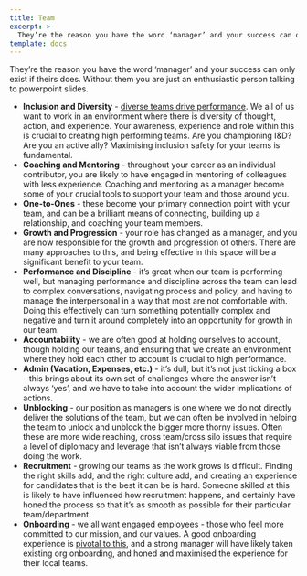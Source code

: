 ```yaml
---
title: Team
excerpt: >-
  They’re the reason you have the word ‘manager’ and your success can only exist if theirs does.  Without them you are just an enthusiastic person talking to powerpoint slides.
template: docs
---
```


They’re the reason you have the word ‘manager’ and your success can only exist if theirs does.  Without them you are just an enthusiastic person talking to powerpoint slides.

* **Inclusion and Diversity** - [diverse teams drive performance](https://www.peoplemanagement.co.uk/experts/research/diversity-drives-better-decisions). We all of us want to work in an environment where there is diversity of thought, action, and experience. Your awareness, experience and role within this is crucial to creating high performing teams.  Are you championing I&D? Are you an active ally? Maximising inclusion safety for your teams is fundamental.
* **Coaching and Mentoring** - throughout your career as an individual contributor, you are likely to have engaged in mentoring of colleagues with less experience.  Coaching and mentoring as a manager become some of your crucial tools to support your team and those around you.
* **One-to-Ones** - these become your primary connection point with your team, and can be a brilliant means of connecting, building up a relationship, and coaching your team members. 
* **Growth and Progression** - your role has changed as a manager, and you are now responsible for the growth and progression of others.  There are many approaches to this, and being effective in this space will be a significant benefit to your team.
* **Performance and Discipline** - it’s great when our team is performing well, but managing performance and discipline across the team can lead to complex conversations, navigating process and policy, and having to manage the interpersonal in a way that most are not comfortable with.  Doing this effectively can turn something potentially complex and negative and turn it around completely into an opportunity for growth in our team.
* **Accountability** - we are often good at holding ourselves to account, though holding our teams, and ensuring that we create an environment where they hold each other to account is crucial to high performance. 
* **Admin (Vacation, Expenses, etc.)** - it’s dull, but it’s not just ticking a box - this brings about its own set of challenges where the answer isn’t always ‘yes’, and we have to take into account the wider implications of actions.
* **Unblocking** - our position as managers is one where we do not directly deliver the solutions of the team, but we can often be involved in helping the team to unlock and unblock the bigger more thorny issues.  Often these are more wide reaching, cross team/cross silo issues that require a level of diplomacy and leverage that isn’t always viable from those doing the work.
* **Recruitment** - growing our teams as the work grows is difficult.  Finding the right skills add, and the right culture add, and creating an experience for candidates that is the best it can be is hard.  Someone skilled at this is likely to have influenced how recruitment happens, and certainly have honed the process so that it’s as smooth as possible for their particular team/department.
* **Onboarding** - we all want engaged employees - those who feel more committed to our mission, and our values.  A good onboarding experience is [pivotal to this](https://www.predictiveindex.com/blog/the-close-ties-between-onboarding-and-employee-engagement/), and a strong manager will have likely taken existing org onboarding, and honed and maximised the experience for their local teams.

